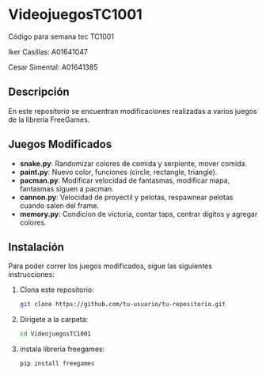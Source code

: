 # VideojuegosTC1001
Código para semana tec TC1001

Iker Casillas: A01641047

Cesar Simental: A01641385

## Descripción

En este repositorio se encuentran modificaciones realizadas a varios juegos de la librería FreeGames.

## Juegos Modificados

- **snake.py**: Randomizar colores de comida y serpiente, mover comida.
- **paint.py**: Nuevo color, funciones (circle, rectangle, triangle).
- **pacman.py**: Modificar velocidad de fantasmas, modificar mapa, fantasmas siguen a pacman.
- **cannon.py**: Velocidad de proyectil y pelotas, respawnear pelotas cuando salen del frame.
- **memory.py**: Condicion de victoria, contar taps, centrar dígitos y agregar colores.

## Instalación

Para poder correr los juegos modificados, sigue las siguientes instrucciones:

1. Clona este repositorio:
   ```bash
   git clone https://github.com/tu-usuario/tu-repositorio.git
   
2. Dirígete a la carpeta:
   ```bash
   cd VideojuegosTC1001

3. instala librería freegames:
   ```bash
   pip install freegames

